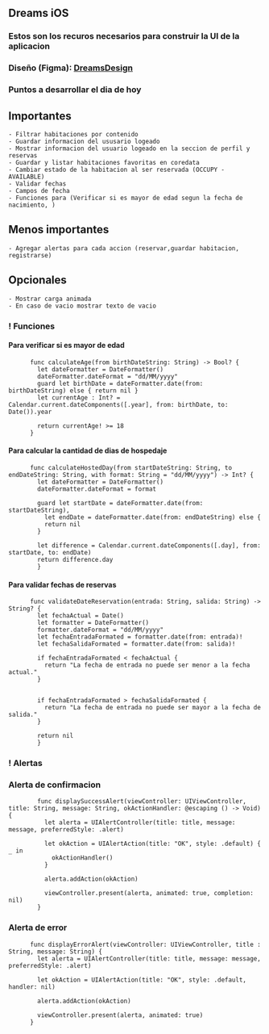 ## Dreams iOS

### Estos son los recuros necesarios para construir la UI de la aplicacion

### Diseño (Figma): [DreamsDesign](https://www.figma.com/design/dONuMtUIZmygACBVlPtFVR/DreamsApp?node-id=0-1&t=mLbo6wXoyyLgGIrH-1)

### Puntos a desarrollar el dia de hoy 
  ## Importantes
    - Filtrar habitaciones por contenido
    - Guardar informacion del ususario logeado
    - Mostrar informacion del usuario logeado en la seccion de perfil y reservas
    - Guardar y listar habitaciones favoritas en coredata
    - Cambiar estado de la habitacion al ser reservada (OCCUPY - AVAILABLE)
    - Validar fechas
    - Campos de fecha
    - Funciones para (Verificar si es mayor de edad segun la fecha de nacimiento, )
  ## Menos importantes
    - Agregar alertas para cada accion (reservar,guardar habitacion, registrarse)
  ## Opcionales
    - Mostrar carga animada
    - En caso de vacio mostrar texto de vacio



### ! Funciones
  #### Para verificar si es mayor de edad
          func calculateAge(from birthDateString: String) -> Bool? {
            let dateFormatter = DateFormatter()
            dateFormatter.dateFormat = "dd/MM/yyyy"
            guard let birthDate = dateFormatter.date(from: birthDateString) else { return nil }
            let currentAge : Int? = Calendar.current.dateComponents([.year], from: birthDate, to: Date()).year

            return currentAge! >= 18
          }
  #### Para calcular la cantidad de dias de hospedaje
          func calculateHostedDay(from startDateString: String, to endDateString: String, with format: String = "dd/MM/yyyy") -> Int? {
            let dateFormatter = DateFormatter()
            dateFormatter.dateFormat = format

            guard let startDate = dateFormatter.date(from: startDateString),
              let endDate = dateFormatter.date(from: endDateString) else {
              return nil
            }

            let difference = Calendar.current.dateComponents([.day], from: startDate, to: endDate)
            return difference.day
            }
  #### Para validar fechas de reservas
          
          func validateDateReservation(entrada: String, salida: String) -> String? {
            let fechaActual = Date()
            let formatter = DateFormatter()
            formatter.dateFormat = "dd/MM/yyyy"
            let fechaEntradaFormated = formatter.date(from: entrada)!
            let fechaSalidaFormated = formatter.date(from: salida)!
    
            if fechaEntradaFormated < fechaActual {
              return "La fecha de entrada no puede ser menor a la fecha actual."
            }
    
    
            if fechaEntradaFormated > fechaSalidaFormated {
              return "La fecha de entrada no puede ser mayor a la fecha de salida."
            }
    
            return nil
            }
### ! Alertas
  ### Alerta de confirmacion
            func displaySuccessAlert(viewController: UIViewController, title: String, message: String, okActionHandler: @escaping () -> Void) {
              let alerta = UIAlertController(title: title, message: message, preferredStyle: .alert)
  
              let okAction = UIAlertAction(title: "OK", style: .default) { _ in
                okActionHandler()
              }
    
              alerta.addAction(okAction)
    
              viewController.present(alerta, animated: true, completion: nil)
            }

  ### Alerta de error
          func displayErrorAlert(viewController: UIViewController, title : String, message: String) {
            let alerta = UIAlertController(title: title, message: message, preferredStyle: .alert)
    
            let okAction = UIAlertAction(title: "OK", style: .default, handler: nil)
    
            alerta.addAction(okAction)
    
            viewController.present(alerta, animated: true)
          }
  
    
  



